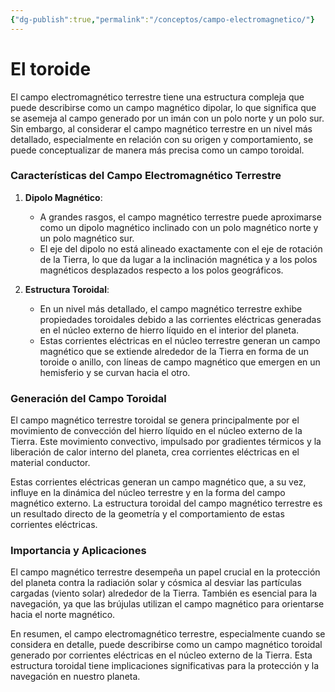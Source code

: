 ```yaml
---
{"dg-publish":true,"permalink":"/conceptos/campo-electromagnetico/"}
---
```



# El toroide

El campo electromagnético terrestre tiene una estructura compleja que puede describirse como un campo magnético dipolar, lo que significa que se asemeja al campo generado por un imán con un polo norte y un polo sur. Sin embargo, al considerar el campo magnético terrestre en un nivel más detallado, especialmente en relación con su origen y comportamiento, se puede conceptualizar de manera más precisa como un campo toroidal.

### Características del Campo Electromagnético Terrestre

1. **Dipolo Magnético**:
   - A grandes rasgos, el campo magnético terrestre puede aproximarse como un dipolo magnético inclinado con un polo magnético norte y un polo magnético sur.
   - El eje del dipolo no está alineado exactamente con el eje de rotación de la Tierra, lo que da lugar a la inclinación magnética y a los polos magnéticos desplazados respecto a los polos geográficos.

2. **Estructura Toroidal**:
   - En un nivel más detallado, el campo magnético terrestre exhibe propiedades toroidales debido a las corrientes eléctricas generadas en el núcleo externo de hierro líquido en el interior del planeta.
   - Estas corrientes eléctricas en el núcleo terrestre generan un campo magnético que se extiende alrededor de la Tierra en forma de un toroide o anillo, con líneas de campo magnético que emergen en un hemisferio y se curvan hacia el otro.

### Generación del Campo Toroidal

El campo magnético terrestre toroidal se genera principalmente por el movimiento de convección del hierro líquido en el núcleo externo de la Tierra. Este movimiento convectivo, impulsado por gradientes térmicos y la liberación de calor interno del planeta, crea corrientes eléctricas en el material conductor.

Estas corrientes eléctricas generan un campo magnético que, a su vez, influye en la dinámica del núcleo terrestre y en la forma del campo magnético externo. La estructura toroidal del campo magnético terrestre es un resultado directo de la geometría y el comportamiento de estas corrientes eléctricas.

### Importancia y Aplicaciones

El campo magnético terrestre desempeña un papel crucial en la protección del planeta contra la radiación solar y cósmica al desviar las partículas cargadas (viento solar) alrededor de la Tierra. También es esencial para la navegación, ya que las brújulas utilizan el campo magnético para orientarse hacia el norte magnético.

En resumen, el campo electromagnético terrestre, especialmente cuando se considera en detalle, puede describirse como un campo magnético toroidal generado por corrientes eléctricas en el núcleo externo de la Tierra. Esta estructura toroidal tiene implicaciones significativas para la protección y la navegación en nuestro planeta.